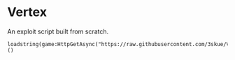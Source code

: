# Vertex

An exploit script built from scratch.

```
loadstring(game:HttpGetAsync("https://raw.githubusercontent.com/3skue/Vertex/refs/heads/main/main.luau"))()
```
